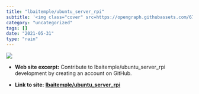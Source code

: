 ```yaml
---
title: "lbaitemple/ubuntu_server_rpi"
subtitle: '<img class="cover" src=https://opengraph.githubassets.com/679e7a3f2fc508233bed38ec1138f63c155fe14f07...'
category: "uncategorized"
tags: []
date: "2021-05-31"
type: "rain"
---
```

<img class="cover" src=https://opengraph.githubassets.com/679e7a3f2fc508233bed38ec1138f63c155fe14f078f6216a7ddafc24bf2a12b/lbaitemple/ubuntu_server_rpi>



* **Web site excerpt:** Contribute to lbaitemple/ubuntu_server_rpi development by creating an account on GitHub.

* **Link to site:** **[lbaitemple/ubuntu_server_rpi](https://github.com/lbaitemple/ubuntu_server_rpi#step-8-gpio-run-as-non-root-devmem-no-access)**